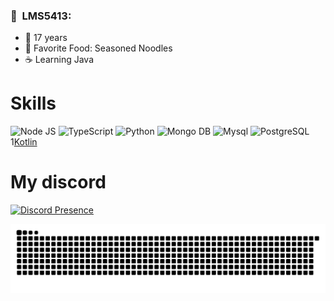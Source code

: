 <h3> 🍕 &nbsp;LMS5413: </h3>


- 👶 17 years
- 🍝 Favorite Food: Seasoned Noodles
- ☕ Learning Java

# Skills

![Node JS](https://img.shields.io/badge/NodeJS-6EFF33F?style=for-the-badge&logo=javascript&logoColor=white)
![TypeScript](https://img.shields.io/badge/TypeScript-007ACC?style=for-the-badge&logo=typescript&logoColor=white)
![Python](https://img.shields.io/badge/Python-33B8FF?style=for-the-badge&logo=python&logoColor=white)
![Mongo DB](https://img.shields.io/badge/Mongo%20DB-80FF8A?style=for-the-badge&logo=mongodb&logoColor=white)
![Mysql](https://img.shields.io/badge/MYSQL-FFA200?style=for-the-badge&logo=mysql&logoColor=white)
![PostgreSQL](https://img.shields.io/badge/PostgreSQL-316192?style=for-the-badge&logo=postgresql&logoColor=white)
1[Kotlin](https://img.shields.io/badge/Kotlin-orange?style=for-the-badge&logo=kotlin&logoColor=white)

# My discord

[![Discord Presence](https://lanyard.cnrad.dev/api/846782948916592664)](https://discord.com/users/846782948916592664)

![Snake animation](https://github.com/LMS5413/LMS5413/blob/output/github-contribution-grid-snake.svg)
